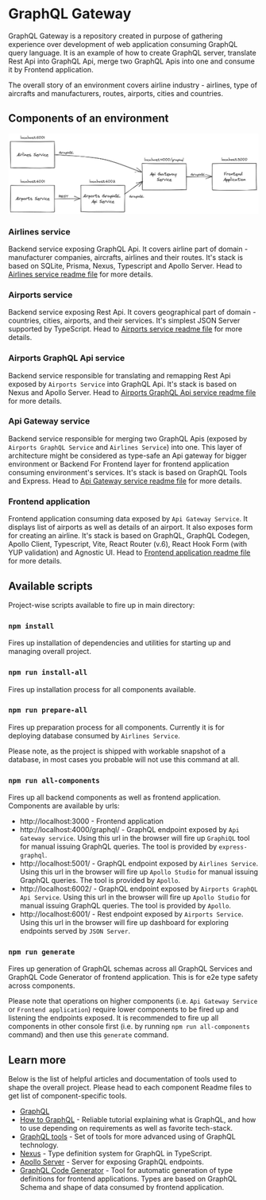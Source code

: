 # GraphQL Gateway

GraphQL Gateway is a  repository created in purpose of gathering experience over development of web application consuming GraphQL query language. It is an example of how to create GraphQL server, translate Rest Api into GraphQL Api, merge two GraphQL Apis into one and consume it by Frontend application.

The overall story of an environment covers airline industry - airlines, type of aircrafts and manufacturers, routes, airports, cities and countries.

## Components of an environment

![Architecture schema](readme-img/architectural-schema.png)

### Airlines service

Backend service exposing GraphQL Api. It covers airline part of domain - manufacturer companies, aircrafts, airlines and their routes. It's stack is based on SQLite, Prisma, Nexus, Typescript and Apollo Server. Head to [Airlines service readme file](/components/airlines-service/README.md) for more details.

### Airports service

Backend service exposing Rest Api. It covers geographical part of domain - countries, cities, airports, and their services. It's simplest JSON Server supported by TypeScript. Head to [Airports service readme file](/components/airports-service/README.md) for more details.

### Airports GraphQL Api service

Backend service responsible for translating and remapping Rest Api exposed by `Airports Service` into GraphQL Api. It's stack is based on Nexus and Apollo Server. Head to [Airports GraphQL Api service readme file](/components/airports-graphql-api/README.md) for more details.

### Api Gateway service

Backend service responsible for merging two GraphQL Apis (exposed by `Airports GraphQL Service` and `Airlines Service`) into one. This layer of architecture might be considered as type-safe an Api gateway for bigger environment or Backend For Frontend layer for frontend application consuming environment's services. It's stack is based on GraphQL Tools and Express. Head to [Api Gateway service readme file](/components/api-gateway/README.md) for more details.

### Frontend application

Frontend application consuming data exposed by `Api Gateway Service`. It displays list of airports as well as details of an airport. It also exposes form for creating an airline. It's stack is based on GraphQL, GraphQL Codegen, Apollo Client, Typescript, Vite, React Router (v.6), React Hook Form (with YUP validation) and Agnostic UI. Head to [Frontend application readme file](/components/frontend/README.md) for more details.

## Available scripts

Project-wise scripts available to fire up in main directory:

### `npm install`

Fires up installation of dependencies and utilities for starting up and managing overall project.

### `npm run install-all`

Fires up installation process for all components available.

### `npm run prepare-all`

Fires up preparation process for all components. Currently it is for deploying database consumed by `Airlines Service`.

Please note, as the project is shipped with workable snapshot of a database, in most cases you probable will not use this command at all.

### `npm run all-components`

Fires up all backend components as well as frontend application. Components are available by urls:

- http://localhost:3000 - Frontend application
- http://localhost:4000/graphql/ - GraphQL endpoint exposed by `Api Gateway service`. Using this url in the browser will fire up `GraphiQL` tool for manual issuing GraphQL queries. The tool is provided by `express-graphql`.
- http://localhost:5001/ - GraphQL endpoint exposed by `Airlines Service`. Using this url in the browser will fire up `Apollo Studio` for manual issuing GraphQL queries. The tool is provided by `Apollo`.
- http://localhost:6002/ - GraphQL endpoint exposed by `Airports GraphQL Api Service`. Using this url in the browser will fire up `Apollo Studio` for manual issuing GraphQL queries. The tool is provided by `Apollo`.
- http://localhost:6001/ - Rest endpoint exposed by `Airports Service`. Using this url in the browser will fire up dashboard for exploring endpoints served by `JSON Server`.

### `npm run generate`

Fires up generation of GraphQL schemas across all GraphQL Services and GraphQL Code Generator of frontend application. This is for e2e type safety across components.

Please note that operations on higher components (i.e. `Api Gateway Service` or `Frontend application`) require lower components to be fired up and listening the endpoints exposed. It is recommended to fire up all components in other console first (i.e. by running `npm run all-components` command) and then use this `generate` command.

## Learn more

Below is the list of helpful articles and documentation of tools used to shape the overall project. Please head to each component Readme files to get list of component-specific tools.

- [GraphQL](https://graphql.org/)
- [How to GraphQL](https://www.howtographql.com/) - Reliable tutorial explaining what is GraphQL, and how to use depending on requirements as well as favorite tech-stack.
- [GraphQL tools](https://www.the-guild.dev/graphql/tools) - Set of tools for more advanced using of GraphQL technology.
- [Nexus](https://nexusjs.org/docs/) - Type definition system for GraphQL in TypeScript.
- [Apollo Server](https://www.apollographql.com/docs/apollo-server/) - Server for exposing GraphQL endpoints.
- [GraphQL Code Generator](https://github.com/dotansimha/graphql-code-generator#readme) - Tool for automatic generation of type definitions for frontend applications. Types are based on GraphQL Schema and shape of data consumed by frontend application.